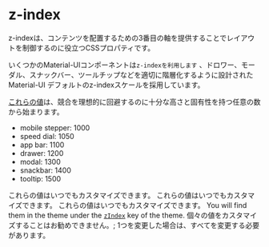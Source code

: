 # z-index

<p class="description">z-indexは、コンテンツを配置するための3番目の軸を提供することでレイアウトを制御するのに役立つCSSプロパティです。</p>

いくつかのMaterial-UIコンポーネントは`z-indexを利用します` 、ドロワー、モーダル、スナックバー、ツールチップなどを適切に階層化するように設計されたMaterial-UI デフォルトのz-indexスケールを採用しています。

[これらの値](https://github.com/mui-org/material-ui/blob/next/packages/material-ui/src/styles/zIndex.js)は、競合を理想的に回避するのに十分な高さと固有性を持つ任意の数から始まります。

- mobile stepper: 1000
- speed dial: 1050
- app bar: 1100
- drawer: 1200
- modal: 1300
- snackbar: 1400
- tooltip: 1500

これらの値はいつでもカスタマイズできます。 これらの値はいつでもカスタマイズできます。 これらの値はいつでもカスタマイズできます。 You will find them in the theme under the [`zIndex`](/customization/default-theme/?expand-path=$.zIndex) key of the theme. 個々の値をカスタマイズすることはお勧めできません。; 1つを変更した場合は、すべてを変更する必要があります。
